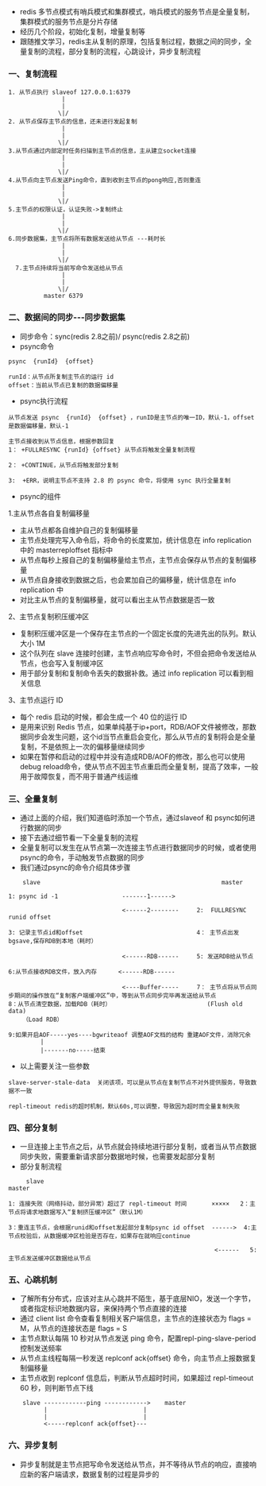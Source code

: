 - redis 多节点模式有哨兵模式和集群模式，哨兵模式的服务节点是全量复制，集群模式的服务节点是分片存储
- 经历几个阶段，初始化复制，增量复制等
- 跟随推文学习，redis主从复制的原理，包括复制过程，数据之间的同步，全量复制的流程，部分复制的流程，心跳设计，异步复制流程


### 一、复制流程
```text
1. 从节点执行 slaveof 127.0.0.1:6379
               |
               |
              \|/
2. 从节点保存主节点的信息，还未进行发起复制
               |
               |
              \|/
3.从节点通过内部定时任务扫描到主节点的信息，主从建立socket连接
               |
               |
              \|/
4.从节点向主节点发送Ping命令，直到收到主节点的pong响应,否则重连
               |
               |
              \|/
5.主节点的权限认证，认证失败->复制终止
               |
               |
              \|/
6.同步数据集，主节点将所有数据发送给从节点 ---耗时长
               |
               |
              \|/
  7.主节点持续将当前写命令发送给从节点
               |
               |
              \|/
          master 6379
```
### 二、数据间的同步---同步数据集
- 同步命令：sync(redis 2.8之前)/ psync(redis 2.8之前)
- psync命令
```text
psync  {runId}  {offset}

runId：从节点所复制主节点的运行 id
offset：当前从节点已复制的数据偏移量

```
- psync执行流程
```text
从节点发送 psync  {runId}  {offset} ，runID是主节点的唯一ID，默认-1，offset是数据偏移量，默认-1

主节点接收到从节点信息，根据参数回复
1： +FULLRESYNC {runId} {offset} 从节点将触发全量复制流程

2： +CONTINUE，从节点将触发部分复制

3:  +ERR，说明主节点不支持 2.8 的 psync 命令，将使用 sync 执行全量复制
```

- psync的组件


1.主从节点各自复制偏移量
- 主从节点都各自维护自己的复制偏移量
- 主节点处理完写入命令后，将命令的长度累加，统计信息在 info replication 中的 masterreploffset 指标中
- 从节点每秒上报自己的复制偏移量给主节点，主节点会保存从节点的复制偏移量
- 从节点自身接收到数据之后，也会累加自己的偏移量，统计信息在 info replication 中
- 对比主从节点的复制偏移量，就可以看出主从节点数据是否一致


2、主节点复制积压缓冲区
- 复制积压缓冲区是一个保存在主节点的一个固定长度的先进先出的队列。默认大小 1M
- 这个队列在 slave 连接时创建，主节点响应写命令时，不但会把命令发送给从节点，也会写入复制缓冲区
- 用于部分复制和复制命令丢失的数据补救。通过 info replication 可以看到相关信息


3、主节点运行 ID
- 每个 redis 启动的时候，都会生成一个 40 位的运行 ID
- 是用来识别 Redis 节点，如果单纯基于ip+port，RDB/AOF文件被修改，那数据同步会发生问题，这个id当节点重启会变化，那么从节点的复制将会是全量复制，不是依照上一次的偏移量继续同步
- 如果在暂停和启动的过程中并没有造成RDB/AOF的修改，那么也可以使用debug reload命令，使从节点不因主节点重启而全量复制，提高了效率，一般用于故障恢复，而不用于普通产线运维

### 三、全量复制
- 通过上面的介绍，我们知道临时添加一个节点，通过slaveof 和 psync如何进行数据的同步
- 接下去通过细节看一下全量复制的流程
- 全量复制可以发生在从节点第一次连接主节点进行数据同步的时候，或者使用psync的命令，手动触发节点数据的同步
- 我们通过psync的命令介绍具体步骤
```text
    slave                                                   master
    
1: psync id -1                  -------1------>

                                <------2--------     2:  FULLRESYNC runid offset
                                
3: 记录主节点id和offset                                4： 主节点出发bgsave,保存RDB到本地（耗时）

                                <------RDB------     5: 发送RDB给从节点
                                
6:从节点接收RDB文件，放入内存      <------RDB------     

                                <----Buffer-----     7： 主节点将从节点同步期间的操作放在“复制客户端缓冲区”中，等到从节点同步完毕再发送给从节点                         
8：从节点清空数据，加载RDB（耗时）                           (Flush old data)
    （Load RDB）
    
9:如果开启AOF-----yes----bgwriteaof 调整AOF文档的结构 重建AOF文件，消除冗余
         |
         |-------no-----结束                     

```
- 以上需要关注一些参数
```text
slave-server-stale-data  关闭该项，可以是从节点在复制节点不对外提供服务，导致数据不一致

repl-timeout redis的超时机制，默认60s,可以调整，导致因为超时而全量复制失败

```

### 四、部分复制
- 一旦连接上主节点之后，从节点就会持续地进行部分复制，或者当从节点数据同步失败，需要重新请求部分数据地时候，也需要发起部分复制
- 部分复制流程
```text
     slave                                                             master
     
1: 连接失败（网络抖动，部分异常）超过了 repl-timeout 时间       ×××××   2：主节点将请求地数据写入“复制挤压缓冲区”（默认1M）

3：重连主节点，会根据runid和offset发起部分复制psync id offset  ------>  4:主节点校验后，从数据缓冲区检验是否存在，如果存在就响应continue

                                                          <------   5:主节点发送缓冲区数据给从节点
```

### 五、心跳机制
- 了解所有分布式，应该对主从心跳并不陌生，基于底层NIO，发送一个字节，或者指定标识地数据内容，来保持两个节点直接的连接
- 通过 client list 命令查看复制相关客户端信息，主节点的连接状态为 flags = M，从节点的连接状态是 flags = S
- 主节点默认每隔 10 秒对从节点发送 ping 命令，配置repl-ping-slave-period 控制发送频率
- 从节点主线程每隔一秒发送 replconf ack{offset} 命令，向主节点上报数据复制偏移量
- 主节点收到 replconf 信息后，判断从节点超时时间，如果超过 repl-timeout 60 秒，则判断节点下线
```text
    slave ------------ping ------------>    master
          |                           |
          |                           |
          <-----replconf ack{offset}---
```
### 六、异步复制
- 异步复制就是主节点把写命令发送给从节点，并不等待从节点的响应，直接响应新的客户端请求，数据复制的过程是异步的



 